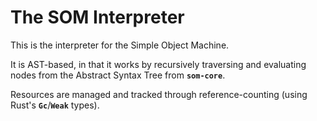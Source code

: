 The SOM Interpreter
===================

This is the interpreter for the Simple Object Machine.

It is AST-based, in that it works by recursively traversing and evaluating nodes from the Abstract Syntax Tree from **`som-core`**.  

Resources are managed and tracked through reference-counting (using Rust's **`Gc`**/**`Weak`** types).  
